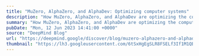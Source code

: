 ```yaml
---
title: "MuZero, AlphaZero, and AlphaDev: Optimizing computer systems"
description: "How MuZero, AlphaZero, and AlphaDev are optimizing the computing ecosystem that powers our world of devices."
summary: "How MuZero, AlphaZero, and AlphaDev are optimizing the computing ecosystem that powers our world of devices."
pubDate: "Mon, 12 Jun 2023 14:41:00 +0000"
source: "DeepMind Blog"
url: "https://deepmind.google/discover/blog/muzero-alphazero-and-alphadev-optimizing-computer-systems/"
thumbnail: "https://lh3.googleusercontent.com/6tSxHgEgSLR8FSELf3If1M1QBbXTtpsfH6w2ocuruWGnFDTdogbyNA8sHOyKpFYCja4hT7fGCVwl2xyI9biVB1bFNcnTxvYptuVdcT0XHMjn-TzG=w1200-h630-n-nu"
---
```


